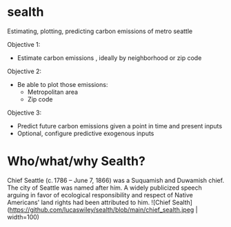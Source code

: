 # sealth
Estimating, plotting, predicting carbon emissions of metro seattle

Objective 1:
- Estimate carbon emissions , ideally by neighborhood or zip code

Objective 2:
- Be able to plot those emissions:
  - Metropolitan area
  - Zip code

Objective 3:
- Predict future carbon emissions given a point in time and present inputs
- Optional, configure predictive exogenous inputs


# Who/what/why Sealth?
Chief Seattle (c. 1786 – June 7, 1866) was a Suquamish and Duwamish chief. The city of Seattle was named after him. A widely publicized speech arguing in favor of ecological responsibility and respect of Native Americans' land rights had been attributed to him.
![Chief Sealth](https://github.com/lucaswiley/sealth/blob/main/chief_sealth.jpeg | width=100)
